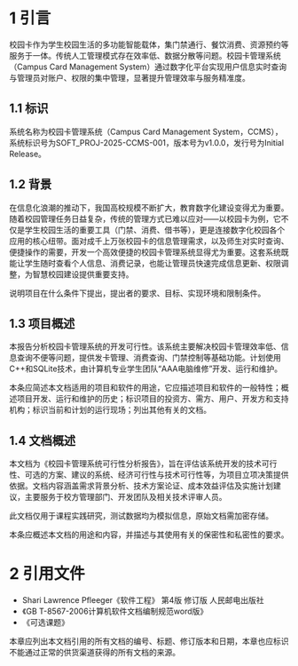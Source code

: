 <!--contribute by 龙正潇-->
# 1 引言

校园卡作为学生校园生活的多功能智能载体，集门禁通行、餐饮消费、资源预约等服务于一体。传统人工管理模式存在效率低、数据分散等问题。校园卡管理系统（Campus Card Management System）通过数字化平台实现用户信息实时查询与管理员对账户、权限的集中管理，显著提升管理效率与服务精准度。

## 1.1 标识

系统名称为校园卡管理系统（Campus Card Management System，CCMS），系统标识号为SOFT_PROJ-2025-CCMS-001，版本号为v1.0.0，发行号为Initial Release。

## 1.2 背景

在信息化浪潮的推动下，我国高校规模不断扩大，教育数字化建设变得尤为重要。随着校园管理任务日益复杂，传统的管理方式已难以应对——以校园卡为例，它不仅是学生校园生活的重要工具（门禁、消费、借书等），更是连接数字化校园各个应用的核心纽带。面对成千上万张校园卡的信息管理需求，以及师生对实时查询、便捷操作的需要，开发一个高效便捷的校园卡管理系统显得尤为重要。这套系统既能让学生随时查看个人信息、消费记录，也能让管理员快速完成信息更新、权限调整，为智慧校园建设提供重要支持。

说明项目在什么条件下提出，提出者的要求、目标、实现环境和限制条件。

## 1.3 项目概述

本报告分析校园卡管理系统的开发可行性。该系统主要解决校园卡管理效率低、信息查询不便等问题，提供发卡管理、消费查询、门禁控制等基础功能。计划使用C++和SQLite技术，由计算机专业学生团队“AAA电脑维修”开发、运行和维护。

本条应简述本文档适用的项目和软件的用途，它应描述项目和软件的一般特性；概述项目开发、运行和维护的历史；标识项目的投资方、需方、用户、开发方和支持机构；标识当前和计划的运行现场；列出其他有关的文档。

## 1.4 文档概述

本文档为《校园卡管理系统可行性分析报告》，旨在评估该系统开发的技术可行性、可选的方案、建议的系统、经济可行性与技术可行性等，为项目立项决策提供依据。文档内容涵盖需求背景分析、技术方案论证、成本效益评估及实施计划建议，主要服务于校方管理部门、开发团队及相关技术评审人员。

此文档仅用于课程实践研究，测试数据均为模拟信息，原始文档需加密存储。

本条应概述本文档的用途和内容，并描述与其使用有关的保密性和私密性的要求。

# 2 引用文件

- Shari Lawrence Pfleeger《软件工程》 第4版 修订版 人民邮电出版社
- 《GB T-8567-2006计算机软件文档编制规范word版》
- 《可选课题》

本章应列出本文档引用的所有文档的编号、标题、修订版本和日期，本章也应标识不能通过正常的供货渠道获得的所有文档的来源。

<!--contribute by 龙正潇-->
